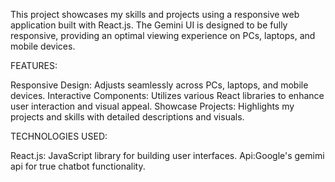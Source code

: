 This project showcases my skills and projects using a responsive web application built with React.js. The Gemini UI is designed to be fully responsive, providing an optimal viewing experience on PCs, laptops, and mobile devices.

FEATURES:

Responsive Design: Adjusts seamlessly across PCs, laptops, and mobile devices. Interactive Components: Utilizes various React libraries to enhance user interaction and visual appeal. Showcase Projects: Highlights my projects and skills with detailed descriptions and visuals.

TECHNOLOGIES USED:

React.js: JavaScript library for building user interfaces.
Api:Google's gemimi api for true chatbot functionality.
